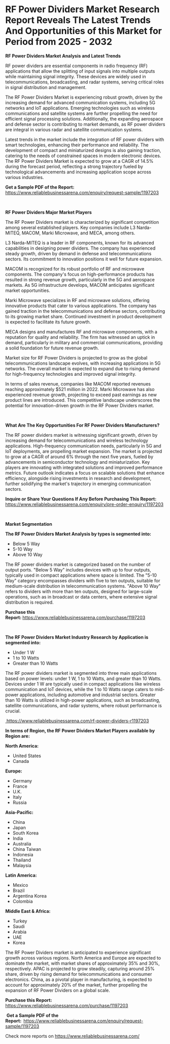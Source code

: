 <p><h1>RF Power Dividers Market Research Report Reveals The Latest Trends And Opportunities of this Market for Period from 2025 - 2032</h1></p><p><strong>RF Power Dividers Market Analysis and Latest Trends</strong></p>
<p><p>RF power dividers are essential components in radio frequency (RF) applications that allow the splitting of input signals into multiple outputs while maintaining signal integrity. These devices are widely used in telecommunications, broadcasting, and radar systems, serving critical roles in signal distribution and management.</p><p>The RF Power Dividers Market is experiencing robust growth, driven by the increasing demand for advanced communication systems, including 5G networks and IoT applications. Emerging technologies such as wireless communications and satellite systems are further propelling the need for efficient signal processing solutions. Additionally, the expanding aerospace and defense sector is contributing to market demands, as RF power dividers are integral in various radar and satellite communication systems.</p><p>Latest trends in the market include the integration of RF power dividers with smart technologies, enhancing their performance and reliability. The development of compact and miniaturized designs is also gaining traction, catering to the needs of constrained spaces in modern electronic devices. The RF Power Dividers Market is expected to grow at a CAGR of 14.5% during the forecast period, reflecting a strong trajectory fueled by technological advancements and increasing application scope across various industries.</p></p>
<p><strong>Get a Sample PDF of the Report:&nbsp;</strong> <a href="https://www.reliablebusinessarena.com/enquiry/request-sample/1197203?utm_campaign=2031&utm_medium=2&utm_source=Github&utm_content=ia&utm_term=11022025&utm_id=rf-power-dividers">https://www.reliablebusinessarena.com/enquiry/request-sample/1197203</a></p>
<p>&nbsp;</p>
<p><strong>RF Power Dividers Major Market Players</strong></p>
<p><p>The RF Power Dividers market is characterized by significant competition among several established players. Key companies include L3 Narda-MITEQ, MACOM, Marki Microwave, and MECA, among others.</p><p>L3 Narda-MITEQ is a leader in RF components, known for its advanced capabilities in designing power dividers. The company has experienced steady growth, driven by demand in defense and telecommunications sectors. Its commitment to innovation positions it well for future expansion.</p><p>MACOM is recognized for its robust portfolio of RF and microwave components. The company's focus on high-performance products has resulted in strong revenue growth, particularly in the 5G and aerospace markets. As 5G infrastructure develops, MACOM anticipates significant market opportunities.</p><p>Marki Microwave specializes in RF and microwave solutions, offering innovative products that cater to various applications. The company has gained traction in the telecommunications and defense sectors, contributing to its growing market share. Continued investment in product development is expected to facilitate its future growth.</p><p>MECA designs and manufactures RF and microwave components, with a reputation for quality and reliability. The firm has witnessed an uptick in demand, particularly in military and commercial communications, providing a solid foundation for future revenue growth.</p><p>Market size for RF Power Dividers is projected to grow as the global telecommunications landscape evolves, with increasing applications in 5G networks. The overall market is expected to expand due to rising demand for high-frequency technologies and improved signal integrity.</p><p>In terms of sales revenue, companies like MACOM reported revenues reaching approximately $521 million in 2022. Marki Microwave has also experienced revenue growth, projecting to exceed past earnings as new product lines are introduced. This competitive landscape underscores the potential for innovation-driven growth in the RF Power Dividers market.</p></p>
<p>&nbsp;</p>
<p><strong>What Are The Key Opportunities For RF Power Dividers Manufacturers?</strong></p>
<p><p>The RF power dividers market is witnessing significant growth, driven by increasing demand for telecommunications and wireless technology applications. High-frequency communication needs, particularly in 5G and IoT deployments, are propelling market expansion. The market is projected to grow at a CAGR of around 6% through the next five years, fueled by advancements in semiconductor technology and miniaturization. Key players are innovating with integrated solutions and improved performance metrics. Future outlook indicates a focus on scalable solutions that enhance efficiency, alongside rising investments in research and development, further solidifying the market's trajectory in emerging communication sectors.</p></p>
<p><strong>Inquire or Share Your Questions If Any Before Purchasing This Report:</strong> <a href="https://www.reliablebusinessarena.com/enquiry/pre-order-enquiry/1197203?utm_campaign=2031&utm_medium=2&utm_source=Github&utm_content=ia&utm_term=11022025&utm_id=rf-power-dividers">https://www.reliablebusinessarena.com/enquiry/pre-order-enquiry/1197203</a></p>
<p>&nbsp;</p>
<p><strong>Market Segmentation</strong></p>
<p><strong>The RF Power Dividers Market Analysis by types is segmented into:</strong></p>
<p><ul><li>Below 5 Way</li><li>5-10 Way</li><li>Above 10 Way</li></ul></p>
<p><p>The RF power dividers market is categorized based on the number of output ports. "Below 5 Way" includes devices with up to four outputs, typically used in compact applications where space is limited. The "5-10 Way" category encompasses dividers with five to ten outputs, suitable for medium-scale distribution in telecommunication systems. "Above 10 Way" refers to dividers with more than ten outputs, designed for large-scale operations, such as in broadcast or data centers, where extensive signal distribution is required.</p></p>
<p><strong>Purchase this Report:&nbsp;</strong><a href="https://www.reliablebusinessarena.com/purchase/1197203?utm_campaign=2031&utm_medium=2&utm_source=Github&utm_content=ia&utm_term=11022025&utm_id=rf-power-dividers">https://www.reliablebusinessarena.com/purchase/1197203</a></p>
<p>&nbsp;</p>
<p><strong>The RF Power Dividers Market Industry Research by Application is segmented into:</strong></p>
<p><ul><li>Under 1 W</li><li>1 to 10 Watts</li><li>Greater than 10 Watts</li></ul></p>
<p><p>The RF power dividers market is segmented into three main applications based on power levels: under 1 W, 1 to 10 Watts, and greater than 10 Watts. Devices under 1 W are typically used in compact applications like wireless communication and IoT devices, while the 1 to 10 Watts range caters to mid-power applications, including automotive and industrial sectors. Greater than 10 Watts is utilized in high-power applications, such as broadcasting, satellite communications, and radar systems, where robust performance is crucial.</p></p>
<p><a href="https://www.reliablebusinessarena.com/rf-power-dividers-r1197203?utm_campaign=2031&utm_medium=2&utm_source=Github&utm_content=ia&utm_term=11022025&utm_id=rf-power-dividers">&nbsp;https://www.reliablebusinessarena.com/rf-power-dividers-r1197203</a></p>
<p><strong>In terms of Region, the RF Power Dividers Market Players available by Region are:</strong></p>
<p>
    <p> <strong> North America: </strong>
        <ul>
            <li>United States</li>
            <li>Canada</li>
        </ul>
        </p> 
    <p> <strong> Europe: </strong>
        <ul>
            <li>Germany</li>
            <li>France</li>
            <li>U.K.</li>
            <li>Italy</li>
            <li>Russia</li>
        </ul>
        </p> 
    <p> <strong> Asia-Pacific: </strong>
        <ul>
            <li>China</li>
            <li>Japan</li>
            <li>South Korea</li>
            <li>India</li>
            <li>Australia</li>
            <li>China Taiwan</li>
            <li>Indonesia</li>
            <li>Thailand</li>
            <li>Malaysia</li>
        </ul>
        </p> 
    <p> <strong> Latin America: </strong>
        <ul>
            <li>Mexico</li>
            <li>Brazil</li>
            <li>Argentina Korea</li>
            <li>Colombia</li>
        </ul>
        </p> 
    <p> <strong> Middle East & Africa: </strong>
        <ul>
            <li>Turkey</li>
            <li>Saudi</li>
            <li>Arabia</li>
            <li>UAE</li>
            <li>Korea</li>
        </ul>
    </p>
    </p>
<p><p>The RF Power Dividers market is anticipated to experience significant growth across various regions. North America and Europe are expected to dominate the market, with market shares of approximately 35% and 30%, respectively. APAC is projected to grow steadily, capturing around 25% share, driven by rising demand for telecommunications and consumer electronics. China, as a pivotal player in manufacturing, is expected to account for approximately 20% of the market, further propelling the expansion of RF Power Dividers on a global scale.</p></p>
<p><strong>Purchase this Report: </strong><a href="https://www.reliablebusinessarena.com/purchase/1197203?utm_campaign=2031&utm_medium=2&utm_source=Github&utm_content=ia&utm_term=11022025&utm_id=rf-power-dividers">https://www.reliablebusinessarena.com/purchase/1197203</a></p>
<p>&nbsp;<strong>Get a Sample PDF of the Report:&nbsp;&nbsp;</strong><a href="https://www.reliablebusinessarena.com/enquiry/request-sample/1197203?utm_campaign=2031&utm_medium=2&utm_source=Github&utm_content=ia&utm_term=11022025&utm_id=rf-power-dividers">https://www.reliablebusinessarena.com/enquiry/request-sample/1197203</a></p>
<p><strong></strong></p>
<p>Check more reports on <a href="https://www.reliablebusinessarena.com/?utm_campaign=2031&utm_medium=2&utm_source=Github&utm_content=ia&utm_term=11022025&utm_id=rf-power-dividers">https://www.reliablebusinessarena.com/</a></p>